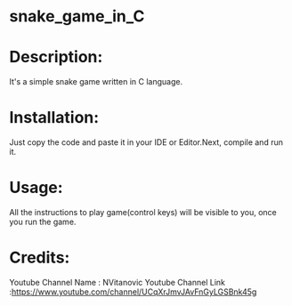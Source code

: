 # snake_game_in_C

# Description: 
It's a simple snake game written in C language.

# Installation:
Just copy the code and paste it in your IDE or Editor.Next, compile and run it.

# Usage:
All the instructions to play game(control keys) will be visible to you, once you run the game.

# Credits: 
Youtube Channel Name : NVitanovic
Youtube Channel Link :https://www.youtube.com/channel/UCqXrJmvJAvFnGyLGSBnk45g
